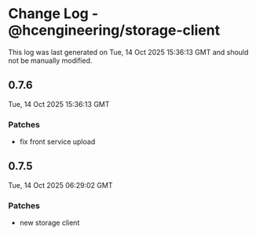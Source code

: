 # Change Log - @hcengineering/storage-client

This log was last generated on Tue, 14 Oct 2025 15:36:13 GMT and should not be manually modified.

## 0.7.6
Tue, 14 Oct 2025 15:36:13 GMT

### Patches

- fix front service upload

## 0.7.5
Tue, 14 Oct 2025 06:29:02 GMT

### Patches

- new storage client

